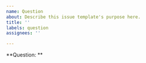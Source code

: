 ```yaml
---
name: Question
about: Describe this issue template's purpose here.
title: ''
labels: question
assignees: ''

---
```


**Question: **
